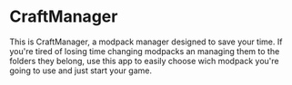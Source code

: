 # CraftManager
This is CraftManager, a modpack manager designed to save your time.
If you're tired of losing time changing modpacks an managing them to the folders they belong, use this app
to easily choose wich modpack you're going to use and just start your game.
